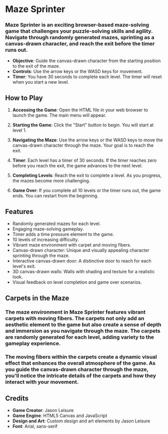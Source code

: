 # Maze Sprinter

### Maze Sprinter is an exciting browser-based maze-solving game that challenges your puzzle-solving skills and agility. Navigate through randomly generated mazes, sprinting as a canvas-drawn character, and reach the exit before the timer runs out.

- **Objective**: Guide the canvas-drawn character from the starting position to the exit of the maze.
- **Controls**: Use the arrow keys or the WASD keys for movement.
- **Timer**: You have 30 seconds to complete each level. The timer will reset when you start a new level.

## How to Play

1. **Accessing the Game**: Open the HTML file in your web browser to launch the game. The main menu will appear.

2. **Starting the Game**: Click the "Start" button to begin. You will start at level 1.

3. **Navigating the Maze**: Use the arrow keys or the WASD keys to move the canvas-drawn character through the maze. Your goal is to reach the exit.

4. **Timer**: Each level has a timer of 30 seconds. If the timer reaches zero before you reach the exit, the game advances to the next level.

5. **Completing Levels**: Reach the exit to complete a level. As you progress, the mazes become more challenging.

6. **Game Over**: If you complete all 10 levels or the timer runs out, the game ends. You can restart from the beginning.

## Features

- Randomly generated mazes for each level.
- Engaging maze-solving gameplay.
- Timer adds a time pressure element to the game.
- 10 levels of increasing difficulty.
- Vibrant maze environment with carpet and moving fibers.
- Canvas-drawn character: Unique and visually appealing character sprinting through the maze.
- Interactive canvas-drawn door: A distinctive door to reach for each level's exit.
- 3D canvas-drawn walls: Walls with shading and texture for a realistic look.
- Visual feedback on level completion and game over scenarios.

## Carpets in the Maze

### The maze environment in Maze Sprinter features vibrant carpets with moving fibers. The carpets not only add an aesthetic element to the game but also create a sense of depth and immersion as you navigate through the maze. The carpets are randomly generated for each level, adding variety to the gameplay experience.

### The moving fibers within the carpets create a dynamic visual effect that enhances the overall atmosphere of the game. As you guide the canvas-drawn character through the maze, you'll notice the intricate details of the carpets and how they interact with your movement.

## Credits

- **Game Creator**: Jason Leisure
- **Game Engine**: HTML5 Canvas and JavaScript
- **Design and Art**: Custom design and art elements by Jason Leisure
- **Font**: Arial, sans-serif
